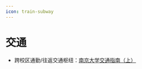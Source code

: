 ```yaml
---
icon: train-subway
---
```


# 交通

* 跨校区通勤/往返交通枢纽：[南京大学交通指南（上）](https://mp.weixin.qq.com/s/XO1sNy_spGF6s-H-2qkf8A)
